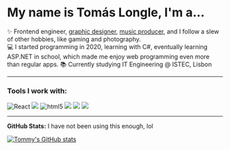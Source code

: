 # My name is Tomás Longle, I'm a...

 <!-- About section -->

✨ Frontend engineer, [graphic designer](https://behance.com/tomsgil2), [music producer](https://linktr.ee/teenagepowder), and I follow a slew of other hobbies, like gaming and photography.<br>
💻 I started programming in 2020, learning with C#, eventually learning ASP.NET in school, which made me enjoy
web programming even more than regular apps.
📚 Currently studying IT Engineering @ ISTEC, Lisbon

---
### Tools I work with:
<p>
  <img alt="React" src="https://img.shields.io/badge/-React-45b8d8?style=for-the-badge&logo=react&logoColor=white" />
  <img src="https://img.shields.io/badge/javascript-%23323330.svg?style=for-the-badge&logo=javascript&logoColor=%23F7DF1E"/>
  <img alt="html5" src="https://img.shields.io/badge/-HTML5-E34F26?style=for-the-badge&logo=html5&logoColor=white" />
  <img src="https://img.shields.io/badge/css3-%231572B6.svg?style=for-the-badge&logo=css3&logoColor=white"/>
  <img src="https://img.shields.io/badge/Microsoft%20SQL%20Server-CC2927?style=for-the-badge&logo=microsoft%20sql%20server&logoColor=white">
  <img src="https://img.shields.io/badge/bootstrap-%238511FA.svg?style=for-the-badge&logo=bootstrap&logoColor=white">
</p>

---

**GitHub Stats:**
I have not been using this enough, lol

[![Tommy's GitHub stats](https://github-readme-stats.vercel.app/api?username=tlongle&show_icons=true&theme=cobalt)](https://github.com/anuraghazra/github-readme-stats)

